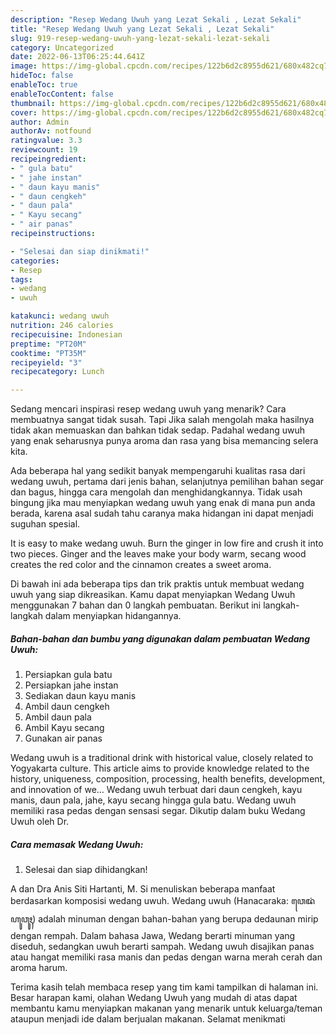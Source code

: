 ```yaml
---
description: "Resep Wedang Uwuh yang Lezat Sekali , Lezat Sekali"
title: "Resep Wedang Uwuh yang Lezat Sekali , Lezat Sekali"
slug: 919-resep-wedang-uwuh-yang-lezat-sekali-lezat-sekali
category: Uncategorized
date: 2022-06-13T06:25:44.641Z
image: https://img-global.cpcdn.com/recipes/122b6d2c8955d621/680x482cq70/wedang-uwuh-foto-resep-utama.jpg
hideToc: false
enableToc: true
enableTocContent: false
thumbnail: https://img-global.cpcdn.com/recipes/122b6d2c8955d621/680x482cq70/wedang-uwuh-foto-resep-utama.jpg
cover: https://img-global.cpcdn.com/recipes/122b6d2c8955d621/680x482cq70/wedang-uwuh-foto-resep-utama.jpg
author: Admin
authorAv: notfound
ratingvalue: 3.3
reviewcount: 19
recipeingredient:
- " gula batu"
- " jahe instan"
- " daun kayu manis"
- " daun cengkeh"
- " daun pala"
- " Kayu secang"
- " air panas"
recipeinstructions:

- "Selesai dan siap dinikmati!"
categories:
- Resep
tags:
- wedang
- uwuh

katakunci: wedang uwuh 
nutrition: 246 calories
recipecuisine: Indonesian
preptime: "PT20M"
cooktime: "PT35M"
recipeyield: "3"
recipecategory: Lunch

---
```



Sedang mencari inspirasi resep wedang uwuh yang menarik? Cara membuatnya sangat tidak susah. Tapi Jika salah mengolah maka hasilnya tidak akan memuaskan dan bahkan tidak sedap. Padahal wedang uwuh yang enak seharusnya punya aroma dan rasa yang bisa memancing selera kita.


Ada beberapa hal yang sedikit banyak mempengaruhi kualitas rasa dari wedang uwuh, pertama dari jenis bahan, selanjutnya pemilihan bahan segar dan bagus, hingga cara mengolah dan menghidangkannya. Tidak usah bingung jika mau menyiapkan wedang uwuh yang enak di mana pun anda berada, karena asal sudah tahu caranya maka hidangan ini dapat menjadi suguhan spesial.

It is easy to make wedang uwuh. Burn the ginger in low fire and crush it into two pieces. Ginger and the leaves make your body warm, secang wood creates the red color and the cinnamon creates a sweet aroma.


Di bawah ini ada beberapa tips dan trik praktis untuk membuat wedang uwuh yang siap dikreasikan. Kamu dapat menyiapkan Wedang Uwuh menggunakan 7 bahan dan 0 langkah pembuatan. Berikut ini langkah-langkah dalam menyiapkan hidangannya.

<!--inarticleads1-->

##### Bahan-bahan dan bumbu yang digunakan dalam pembuatan Wedang Uwuh:

1. Persiapkan  gula batu
1. Persiapkan  jahe instan
1. Sediakan  daun kayu manis
1. Ambil  daun cengkeh
1. Ambil  daun pala
1. Ambil  Kayu secang
1. Gunakan  air panas


Wedang uwuh is a traditional drink with historical value, closely related to Yogyakarta culture. This article aims to provide knowledge related to the history, uniqueness, composition, processing, health benefits, development, and innovation of we… Wedang uwuh terbuat dari daun cengkeh, kayu manis, daun pala, jahe, kayu secang hingga gula batu. Wedang uwuh memiliki rasa pedas dengan sensasi segar. Dikutip dalam buku Wedang Uwuh oleh Dr. 

<!--inarticleads2-->

##### Cara memasak Wedang Uwuh:


1. Selesai dan siap dihidangkan!

A dan Dra Anis Siti Hartanti, M. Si menuliskan beberapa manfaat berdasarkan komposisi wedang uwuh. Wedang uwuh (Hanacaraka: ꦮꦺꦢꦁ ꦲꦸꦮꦸꦃ) adalah minuman dengan bahan-bahan yang berupa dedaunan mirip dengan rempah. Dalam bahasa Jawa, Wedang berarti minuman yang diseduh, sedangkan uwuh berarti sampah. Wedang uwuh disajikan panas atau hangat memiliki rasa manis dan pedas dengan warna merah cerah dan aroma harum. 

Terima kasih telah membaca resep yang tim kami tampilkan di halaman ini. Besar harapan kami, olahan Wedang Uwuh yang mudah di atas dapat membantu kamu menyiapkan makanan yang menarik untuk keluarga/teman ataupun menjadi ide dalam berjualan makanan. Selamat menikmati
